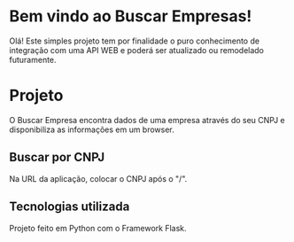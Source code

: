 # Bem vindo ao Buscar Empresas!

Olá!
Este simples projeto tem por finalidade o puro conhecimento de integração com uma API WEB e poderá ser atualizado ou remodelado futuramente.


# Projeto

O Buscar Empresa encontra dados de uma empresa através do seu CNPJ e disponibiliza as informações em um browser.

## Buscar por CNPJ

Na URL da aplicação, colocar o CNPJ após o "/".

## Tecnologias utilizada

Projeto feito em Python com o Framework Flask.
